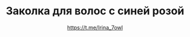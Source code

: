 ---
title: Заколка для волос с синей розой
description: Заколка для волос, шпилька
author: https://t.me/Irina_7owl
cost: 1500₸
---